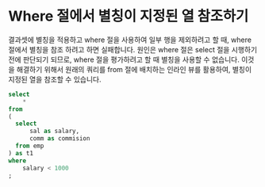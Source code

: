 # Where 절에서 별칭이 지정된 열 참조하기

결과셋에 별칭을 적용하고 where 절을 사용하여 일부 행을 제외하려고 할 때, where 절에서 별칭을 참조
하려고 하면 실패합니다. 원인은 where 절은 select 절을 시행하기 전에 판단되기 되므로, where 절을
평가하려고 할 때 별칭을 사용할 수 없습니다. 이것을 해결하기 위해서 원래의 쿼리를 from 절에 배치하는
인라인 뷰를 활용하여, 별칭이 지정된 열을 참조할 수 있습니다.

```sql
select
    *
from
(
  select
      sal as salary,
      comm as commision
  from emp
) as t1
where
    salary < 1000
;
```
